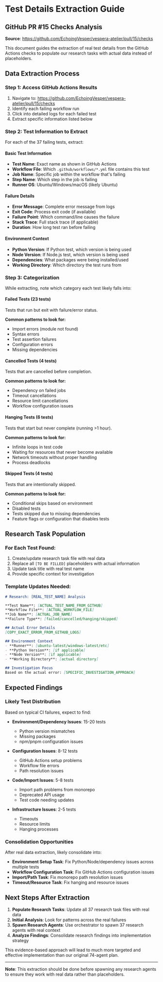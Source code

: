 # Test Details Extraction Guide

## GitHub PR #15 Checks Analysis

**Source**: https://github.com/EchoingVesper/vespera-atelier/pull/15/checks

This document guides the extraction of real test details from the GitHub Actions checks to populate our research tasks with actual data instead of placeholders.

## Data Extraction Process

### Step 1: Access GitHub Actions Results
1. Navigate to: https://github.com/EchoingVesper/vespera-atelier/pull/15/checks
2. Identify each failing workflow run
3. Click into detailed logs for each failed test
4. Extract specific information listed below

### Step 2: Test Information to Extract

For each of the 37 failing tests, extract:

#### Basic Test Information
- **Test Name**: Exact name as shown in GitHub Actions
- **Workflow File**: Which `.github/workflows/*.yml` file contains this test
- **Job Name**: Specific job within the workflow that's failing
- **Step Name**: Which step in the job is failing
- **Runner OS**: Ubuntu/Windows/macOS (likely Ubuntu)

#### Failure Details
- **Error Message**: Complete error message from logs
- **Exit Code**: Process exit code (if available)
- **Failure Point**: Which command/line causes the failure
- **Stack Trace**: Full stack trace (if applicable)
- **Duration**: How long test ran before failing

#### Environment Context
- **Python Version**: If Python test, which version is being used
- **Node Version**: If Node.js test, which version is being used
- **Dependencies**: What packages were being installed/used
- **Working Directory**: Which directory the test runs from

### Step 3: Categorization

While extracting, note which category each test likely falls into:

#### Failed Tests (23 tests)
Tests that run but exit with failure/error status.

**Common patterns to look for:**
- Import errors (module not found)
- Syntax errors  
- Test assertion failures
- Configuration errors
- Missing dependencies

#### Cancelled Tests (4 tests)
Tests that are cancelled before completion.

**Common patterns to look for:**
- Dependency on failed jobs
- Timeout cancellations
- Resource limit cancellations
- Workflow configuration issues

#### Hanging Tests (6 tests)
Tests that start but never complete (running >1 hour).

**Common patterns to look for:**
- Infinite loops in test code
- Waiting for resources that never become available
- Network timeouts without proper handling
- Process deadlocks

#### Skipped Tests (4 tests)
Tests that are intentionally skipped.

**Common patterns to look for:**
- Conditional skips based on environment
- Disabled tests
- Tests skipped due to missing dependencies
- Feature flags or configuration that disables tests

## Research Task Population

### For Each Test Found:
1. Create/update research task file with real data
2. Replace all `[TO BE FILLED]` placeholders with actual information
3. Update task title with real test name
4. Provide specific context for investigation

### Template Updates Needed:
```markdown
# Research: [REAL_TEST_NAME] Analysis

**Test Name**: [ACTUAL_TEST_NAME_FROM_GITHUB]
**Workflow File**: [ACTUAL_WORKFLOW_FILE]
**Job Name**: [ACTUAL_JOB_NAME]
**Failure Type**: [failed/cancelled/hanging/skipped]

## Actual Error Details
[COPY_EXACT_ERROR_FROM_GITHUB_LOGS]

## Environment Context
- **Runner**: [ubuntu-latest/windows-latest/etc]
- **Python Version**: [if applicable]
- **Node Version**: [if applicable]
- **Working Directory**: [actual directory]

## Investigation Focus
Based on the actual error: [SPECIFIC_INVESTIGATION_APPROACH]
```

## Expected Findings

### Likely Test Distribution
Based on typical CI failures, expect to find:

- **Environment/Dependency Issues**: 15-20 tests
  - Python version mismatches
  - Missing packages
  - npm/pnpm configuration issues

- **Configuration Issues**: 8-12 tests  
  - GitHub Actions setup problems
  - Workflow file errors
  - Path resolution issues

- **Code/Import Issues**: 5-8 tests
  - Import path problems from monorepo
  - Deprecated API usage
  - Test code needing updates

- **Infrastructure Issues**: 2-5 tests
  - Timeouts
  - Resource limits
  - Hanging processes

### Consolidation Opportunities
After real data extraction, likely consolidate into:
- **Environment Setup Task**: Fix Python/Node/dependency issues across multiple tests
- **Workflow Configuration Task**: Fix GitHub Actions configuration issues
- **Import/Path Task**: Fix monorepo path resolution issues
- **Timeout/Resource Task**: Fix hanging and resource issues

## Next Steps After Extraction

1. **Populate Research Tasks**: Update all 37 research task files with real data
2. **Initial Analysis**: Look for patterns across the real failures
3. **Spawn Research Agents**: Use orchestrator to spawn 37 research agents with real context
4. **Analyze Findings**: Consolidate research findings into implementation strategy

This evidence-based approach will lead to much more targeted and effective implementation than our original 74-agent plan.

---

**Note**: This extraction should be done before spawning any research agents to ensure they work with real data rather than placeholders.